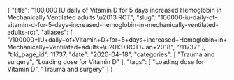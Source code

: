{
    "title": "100,000 IU daily of Vitamin D for 5 days increased Hemoglobin in Mechanically Ventilated adults \u2013 RCT",
    "slug": "100000-iu-daily-of-vitamin-d-for-5-days-increased-hemoglobin-in-mechanically-ventilated-adults-rct",
    "aliases": [
        "/100000+IU+daily+of+Vitamin+D+for+5+days+increased+Hemoglobin+in+Mechanically+Ventilated+adults+\u2013+RCT+Jan+2018",
        "/11737"
    ],
    "tiki_page_id": 11737,
    "date": "2020-04-18",
    "categories": [
        "Trauma and surgery",
        "Loading dose for Vitamin D"
    ],
    "tags": [
        "Loading dose for Vitamin D",
        "Trauma and surgery"
    ]
}